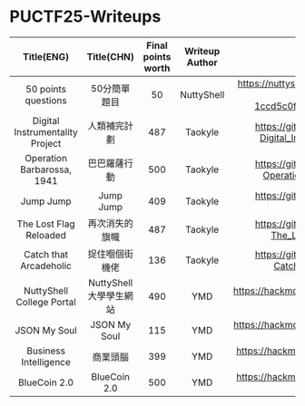 # PUCTF25-Writeups

|Title(ENG)|Title(CHN)|Final points worth|Writeup Author|Link|
|:------------:|:------------:|:------:|:------:|:--------------------------------------:|
|50 points questions|50分簡單題目|50|NuttyShell|https://nuttyshell.notion.site/Guide-of-Beginner-Challenges-1ccd5c0f2b068034b994d631712f4dc0|
|Digital Instrumentality Project|人類補完計劃|487|Taokyle|https://github.com/TaokyleYT/PUCTF25-Digital_Instrumentality_Project-Writeup|
|Operation Barbarossa, 1941|巴巴羅薩行動|500|Taokyle|https://github.com/TaokyleYT/PUCTF25-Operation_Barbarossa_1941-Writeup|
|Jump Jump|Jump Jump|409|Taokyle|https://github.com/TaokyleYT/PUCTF25-Jump_Jump-Writeup|
|The Lost Flag Reloaded|再次消失的旗幟|487|Taokyle|https://github.com/TaokyleYT/PUCTF25-The_Lost_Flag_Reloaded-Writeup|
|Catch that Arcadeholic|捉住嗰個街機佬|136|Taokyle|https://github.com/TaokyleYT/PUCTF25-Catch_that_Arcadeholic-Writeup|
|NuttyShell College Portal|NuttyShell 大學學生網站|490|YMD|https://hackmd.io/@YMD/SJBSCbZ1lg#NuttyShell-College-Portal|
|JSON My Soul|JSON My Soul|115|YMD|https://hackmd.io/@YMD/SJBSCbZ1lg#JSON-My-Soul|
|Business Intelligence|商業頭腦|399|YMD|https://hackmd.io/@YMD/SJBSCbZ1lg#Business-Intelligence|
|BlueCoin 2.0|BlueCoin 2.0|500|YMD|https://hackmd.io/@YMD/SJBSCbZ1lg#BlueCoin-20|
